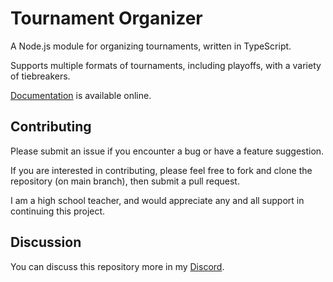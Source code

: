 # Tournament Organizer
A Node.js module for organizing tournaments, written in TypeScript.

Supports multiple formats of tournaments, including playoffs, with a variety of tiebreakers.

[Documentation](https://slashinfty.github.io/tournament-organizer/) is available online.

## Contributing
Please submit an issue if you encounter a bug or have a feature suggestion.

If you are interested in contributing, please feel free to fork and clone the repository (on main branch), then submit a pull request.

I am a high school teacher, and would appreciate any and all support in continuing this project.

## Discussion
You can discuss this repository more in my [Discord](https://discord.gg/Q8t9gcZ77s).
